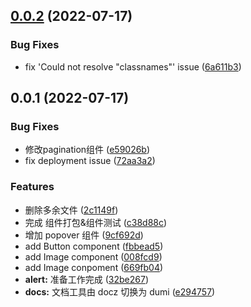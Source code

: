 ## [0.0.2](https://github.com/axnir/lsbcc-ui/compare/v0.0.1...v0.0.2) (2022-07-17)


### Bug Fixes

* fix 'Could not resolve "classnames"' issue ([6a611b3](https://github.com/axnir/lsbcc-ui/commit/6a611b3457df82995a8a29971520fcb807fb877f))



## 0.0.1 (2022-07-17)


### Bug Fixes

* 修改pagination组件 ([e59026b](https://github.com/axnir/lsbcc-ui/commit/e59026baa157ad84887712edd016c7fbe0461066))
* fix deployment issue ([72aa3a2](https://github.com/axnir/lsbcc-ui/commit/72aa3a290b503845fde84cee05da1c031229485d))


### Features

* 删除多余文件 ([2c1149f](https://github.com/axnir/lsbcc-ui/commit/2c1149f6926403eb50cbfbe911c1bbde88f0ed14))
* 完成 组件打包&组件测试 ([c38d88c](https://github.com/axnir/lsbcc-ui/commit/c38d88c2f37867319a14db2d0554f014f2a487b2))
* 增加 popover 组件 ([9cf692d](https://github.com/axnir/lsbcc-ui/commit/9cf692d7c3b4a5b8513663d81759e4de29c306cd))
* add Button component ([fbbead5](https://github.com/axnir/lsbcc-ui/commit/fbbead58b01d493088695d7f4fa2631760896c68))
* add Image component ([008fcd9](https://github.com/axnir/lsbcc-ui/commit/008fcd9c1cce655a4aaaafc5020aca8b7ab7e894))
* add Image conpoment ([669fb04](https://github.com/axnir/lsbcc-ui/commit/669fb04546addfde5174b2f5e6998831acc7a8ab))
* **alert:** 准备工作完成 ([32be267](https://github.com/axnir/lsbcc-ui/commit/32be267ebeef78ade2b3dfcc7b5150a497cc7803))
* **docs:** 文档工具由 docz 切换为 dumi ([e294757](https://github.com/axnir/lsbcc-ui/commit/e29475752745923f435a5ea175f7db3b6c4af1d3))



